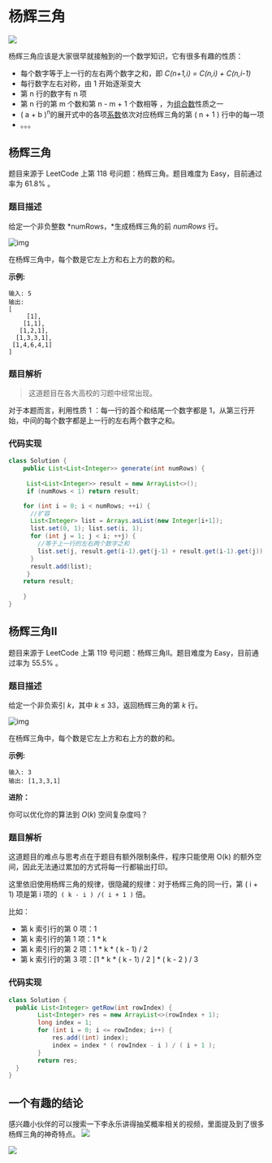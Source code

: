 

# 杨辉三角

![](https://bucket-1257126549.cos.ap-guangzhou.myqcloud.com/20190507201419.png)



>


杨辉三角应该是大家很早就接触到的一个数学知识，它有很多有趣的性质：

- 每个数字等于上一行的左右两个数字之和，即 *C(n+1,i) = C(n,i) + C(n,i-1)*
- 每行数字左右对称，由 1 开始逐渐变大
- 第 n 行的数字有 n 项
- 第 n 行的第 m 个数和第 n - m + 1 个数相等 ，为[组合数](https://baike.baidu.com/item/%E7%BB%84%E5%90%88%E6%95%B0)性质之一
- ( a + b )<sup>n</sup>的展开式中的各项[系数](https://baike.baidu.com/item/%E7%B3%BB%E6%95%B0)依次对应杨辉三角的第 ( n + 1 ) 行中的每一项
- 。。。



## 杨辉三角

题目来源于 LeetCode 上第 118 号问题：杨辉三角。题目难度为 Easy，目前通过率为 61.8% 。

### 题目描述

给定一个非负整数 *numRows，*生成杨辉三角的前 *numRows* 行。

![img](https://upload.wikimedia.org/wikipedia/commons/0/0d/PascalTriangleAnimated2.gif)

在杨辉三角中，每个数是它左上方和右上方的数的和。

**示例:**

```
输入: 5
输出:
[
     [1],
    [1,1],
   [1,2,1],
  [1,3,3,1],
 [1,4,6,4,1]
]
```

### 题目解析

>  这道题目在各大高校的习题中经常出现。

对于本题而言，利用性质 1 ：每一行的首个和结尾一个数字都是 1，从第三行开始，中间的每个数字都是上一行的左右两个数字之和。

### 代码实现

```java
class Solution {
    public List<List<Integer>> generate(int numRows) {
        
     List<List<Integer>> result = new ArrayList<>();
     if (numRows < 1) return result;

    for (int i = 0; i < numRows; ++i) {
      //扩容
      List<Integer> list = Arrays.asList(new Integer[i+1]);
      list.set(0, 1); list.set(i, 1);
      for (int j = 1; j < i; ++j) {
        //等于上一行的左右两个数字之和
        list.set(j, result.get(i-1).get(j-1) + result.get(i-1).get(j));
      }
      result.add(list);
     }
    return result;   
        
    }
}

```



## 杨辉三角II

题目来源于 LeetCode 上第 119 号问题：杨辉三角II。题目难度为 Easy，目前通过率为 55.5% 。

### 题目描述

给定一个非负索引 *k*，其中 *k* ≤ 33，返回杨辉三角的第 *k* 行。

![img](https://upload.wikimedia.org/wikipedia/commons/0/0d/PascalTriangleAnimated2.gif)

在杨辉三角中，每个数是它左上方和右上方的数的和。

**示例:**

```
输入: 3
输出: [1,3,3,1]
```

**进阶：**

你可以优化你的算法到 *O*(*k*) 空间复杂度吗？

### 题目解析

这道题目的难点与思考点在于题目有额外限制条件，程序只能使用 O(k) 的额外空间，因此无法通过累加的方式将每一行都输出打印。

这里依旧使用杨辉三角的规律，很隐藏的规律：对于杨辉三角的同一行，第 ( i  + 1) 项是第 i 项的` ( k - i ) /( i + 1 )` 倍。

比如：

- 第 k 索引行的第 0 项：1
- 第 k 索引行的第 1 项：1 * k
- 第 k 索引行的第 2 项：1 * k *  ( k - 1)  / 2
- 第 k 索引行的第 3 项：[1 * k *  ( k - 1)  / 2 ] * ( k - 2 )  /  3



### 代码实现

```java
class Solution {
  public List<Integer> getRow(int rowIndex) {
        List<Integer> res = new ArrayList<>(rowIndex + 1);
        long index = 1;
        for (int i = 0; i <= rowIndex; i++) {
            res.add((int) index);
            index = index * ( rowIndex - i ) / ( i + 1 );
        }
        return res; 
  }
}
```



## 一个有趣的结论

感兴趣小伙伴的可以搜索一下李永乐讲得抽奖概率相关的视频，里面提及到了很多杨辉三角的神奇特点。
![](https://bucket-1257126549.cos.ap-guangzhou.myqcloud.com/20190509165331.gif)


![](https://bucket-1257126549.cos.ap-guangzhou.myqcloud.com/blog/fz0rq.png)
